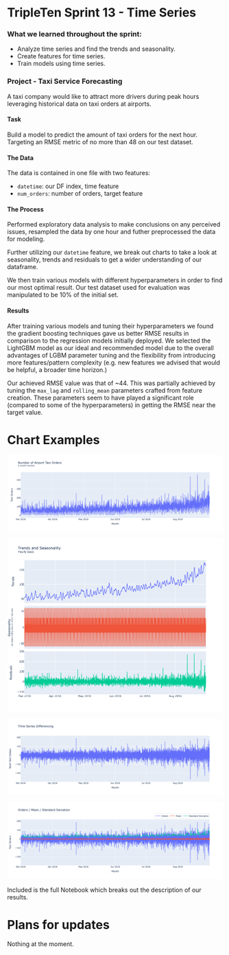 # TripleTen Sprint 13 - Time Series

### What we learned throughout the sprint:

- Analyze time series and find the trends and seasonality.
- Create features for time series.
- Train models using time series.

### Project - Taxi Service Forecasting

A taxi company would like to attract more drivers during peak hours leveraging historical data on taxi orders at airports. 

#### Task

Build a model to predict the amount of taxi orders for the next hour. Targeting an RMSE metric of no more than 48 on our test dataset.

#### The Data

The data is contained in one file with two features:

- `datetime`: our DF index, time feature
- `num_orders`: number of orders, target feature

#### The Process

Performed exploratory data analysis to make conclusions on any perceived issues, resampled the data by one hour and futher preprocessed the data for modeling.

Further utilizing our `datetime` feature, we break out charts to take a look at seasonality, trends and residuals to get a wider understanding of our dataframe.

We then train various models with different hyperparameters in order to find our most optimal result. Our test dataset used for evaluation was manipulated to be 10% of the initial set.

#### Results

After training various models and tuning their hyperparameters we found the gradient boosting techniques gave us better RMSE results in comparison to the regression models initially deployed. We selected the LightGBM model as our ideal and recommended model due to the overall advantages of LGBM parameter tuning and the flexibility from introducing more features/pattern complexity (e.g. new features we advised that would be helpful, a broader time horizon.)

Our achieved RMSE value was that of ~44. This was partially achieved by tuning the `max_lag` and `rolling_mean` parameters crafted from feature creation. These parameters seem to have played a significant role (compared to some of the hyperparameters) in getting the RMSE near the target value.

# Chart Examples

![Alt text](images/newplot.png)

![Alt text](images/newplot2.png)

![Alt text](images/newplot3.png)

![Alt text](images/newplot4.png)

Included is the full Notebook which breaks out the description of our results.

# Plans for updates

Nothing at the moment.
